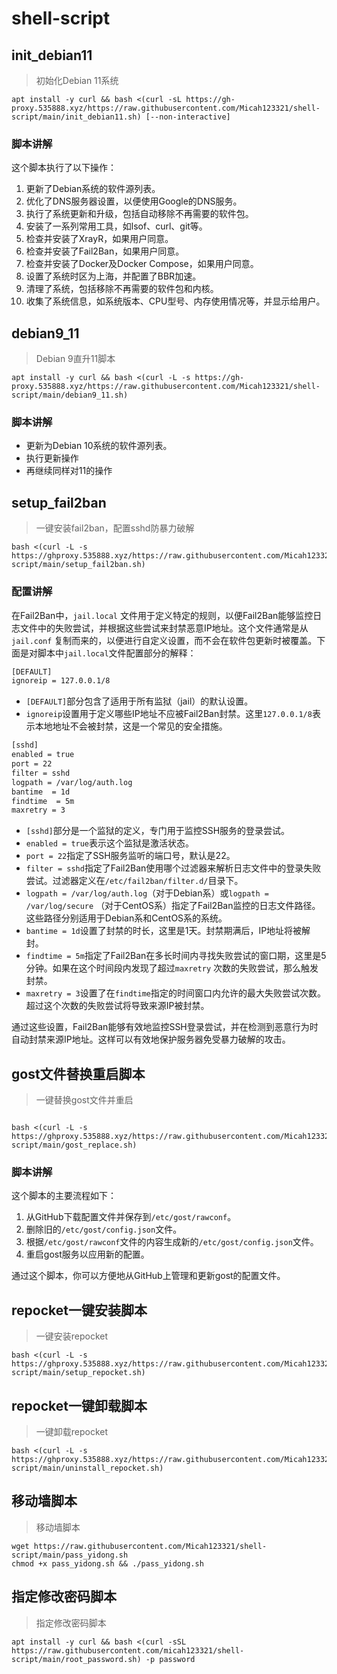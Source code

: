 # shell-script

## init_debian11

> 初始化Debian 11系统

```shell
apt install -y curl && bash <(curl -sL https://gh-proxy.535888.xyz/https://raw.githubusercontent.com/Micah123321/shell-script/main/init_debian11.sh) [--non-interactive]
```

### 脚本讲解

这个脚本执行了以下操作：

1. 更新了Debian系统的软件源列表。
2. 优化了DNS服务器设置，以便使用Google的DNS服务。
3. 执行了系统更新和升级，包括自动移除不再需要的软件包。
4. 安装了一系列常用工具，如lsof、curl、git等。
5. 检查并安装了XrayR，如果用户同意。
6. 检查并安装了Fail2Ban，如果用户同意。
7. 检查并安装了Docker及Docker Compose，如果用户同意。
8. 设置了系统时区为上海，并配置了BBR加速。
9. 清理了系统，包括移除不再需要的软件包和内核。
10. 收集了系统信息，如系统版本、CPU型号、内存使用情况等，并显示给用户。

## debian9_11

> Debian 9直升11脚本

```shell
apt install -y curl && bash <(curl -L -s https://gh-proxy.535888.xyz/https://raw.githubusercontent.com/Micah123321/shell-script/main/debian9_11.sh)
```

### 脚本讲解

- 更新为Debian 10系统的软件源列表。
- 执行更新操作
- 再继续同样对11的操作

## setup_fail2ban

> 一键安装fail2ban，配置sshd防暴力破解

```shell
bash <(curl -L -s https://ghproxy.535888.xyz/https://raw.githubusercontent.com/Micah123321/shell-script/main/setup_fail2ban.sh)
```

### 配置讲解

在Fail2Ban中，`jail.local`
文件用于定义特定的规则，以便Fail2Ban能够监控日志文件中的失败尝试，并根据这些尝试来封禁恶意IP地址。这个文件通常是从`jail.conf`
复制而来的，以便进行自定义设置，而不会在软件包更新时被覆盖。下面是对脚本中`jail.local`文件配置部分的解释：

```bash
[DEFAULT]
ignoreip = 127.0.0.1/8
```

- `[DEFAULT]`部分包含了适用于所有监狱（jail）的默认设置。
- `ignoreip`设置用于定义哪些IP地址不应被Fail2Ban封禁。这里`127.0.0.1/8`表示本地地址不会被封禁，这是一个常见的安全措施。

```bash
[sshd]
enabled = true
port = 22
filter = sshd
logpath = /var/log/auth.log
bantime  = 1d
findtime  = 5m
maxretry = 3
```

- `[sshd]`部分是一个监狱的定义，专门用于监控SSH服务的登录尝试。
- `enabled = true`表示这个监狱是激活状态。
- `port = 22`指定了SSH服务监听的端口号，默认是22。
- `filter = sshd`指定了Fail2Ban使用哪个过滤器来解析日志文件中的登录失败尝试。过滤器定义在`/etc/fail2ban/filter.d/`目录下。
- `logpath = /var/log/auth.log`（对于Debian系）或`logpath = /var/log/secure`
  （对于CentOS系）指定了Fail2Ban监控的日志文件路径。这些路径分别适用于Debian系和CentOS系的系统。
- `bantime = 1d`设置了封禁的时长，这里是1天。封禁期满后，IP地址将被解封。
- `findtime = 5m`指定了Fail2Ban在多长时间内寻找失败尝试的窗口期，这里是5分钟。如果在这个时间段内发现了超过`maxretry`
  次数的失败尝试，那么触发封禁。
- `maxretry = 3`设置了在`findtime`指定的时间窗口内允许的最大失败尝试次数。超过这个次数的失败尝试将导致来源IP被封禁。

通过这些设置，Fail2Ban能够有效地监控SSH登录尝试，并在检测到恶意行为时自动封禁来源IP地址。这样可以有效地保护服务器免受暴力破解的攻击。

## gost文件替换重启脚本

> 一键替换gost文件并重启

```shell

bash <(curl -L -s https://ghproxy.535888.xyz/https://raw.githubusercontent.com/Micah123321/shell-script/main/gost_replace.sh)

```

### 脚本讲解

这个脚本的主要流程如下：

1. 从GitHub下载配置文件并保存到`/etc/gost/rawconf`。
2. 删除旧的`/etc/gost/config.json`文件。
3. 根据`/etc/gost/rawconf`文件的内容生成新的`/etc/gost/config.json`文件。
4. 重启gost服务以应用新的配置。

通过这个脚本，你可以方便地从GitHub上管理和更新gost的配置文件。


## repocket一键安装脚本

> 一键安装repocket

```shell
bash <(curl -L -s https://ghproxy.535888.xyz/https://raw.githubusercontent.com/Micah123321/shell-script/main/setup_repocket.sh)
```

## repocket一键卸载脚本

> 一键卸载repocket

```shell
bash <(curl -L -s https://ghproxy.535888.xyz/https://raw.githubusercontent.com/Micah123321/shell-script/main/uninstall_repocket.sh)
```


## 移动墙脚本

> 移动墙脚本

```shell
wget https://raw.githubusercontent.com/Micah123321/shell-script/main/pass_yidong.sh
chmod +x pass_yidong.sh && ./pass_yidong.sh
```

## 指定修改密码脚本

> 指定修改密码脚本

```shell
apt install -y curl && bash <(curl -sSL https://raw.githubusercontent.com/micah123321/shell-script/main/root_password.sh) -p password
```


